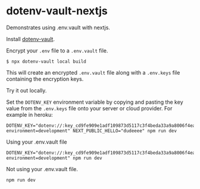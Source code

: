 # dotenv-vault-nextjs

Demonstrates using .env.vault with nextjs.


Install [dotenv-vault](https://www.dotenv.org/install/).

Encrypt your `.env` file to a `.env.vault` file.

```shell
$ npx dotenv-vault local build
```

This will create an encrypted `.env.vault` file along with a `.env.keys` file containing the encryption keys.

Try it out locally.


Set the `DOTENV_KEY` environment variable by copying and pasting the key value from the `.env.keys` file onto your server or cloud provider. For example in heroku:


```
DOTENV_KEY="dotenv://:key_cd9fe909e1adf109873d5117c3f4beda33a9a8006f4eaeb73a2a0d21bab0cbd4@dotenv.local/vault/.env.vault?environment=development" NEXT_PUBLIC_HELLO="dudeeee" npm run dev
```

Using your .env.vault file

```
DOTENV_KEY="dotenv://:key_cd9fe909e1adf109873d5117c3f4beda33a9a8006f4eaeb73a2a0d21bab0cbd4@dotenv.local/vault/.env.vault?environment=development" npm run dev
```

Not using your .env.vault file.

```
npm run dev
```

